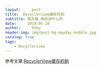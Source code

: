 ```yaml
---
layout:     post
title:  Recyclerview缓存机制
subtitle: 我先看 再说讲什么的
date:     2019-05-28
author:     Pony
header-img: img/post-bg-mayday-bubble.jpg
catalog: true
tags:
    - Recyclerview
---
```





参考文章:[RecyclerView缓存机制](https://juejin.im/post/5c696ba9e51d457f136d24ff#heading-8)
